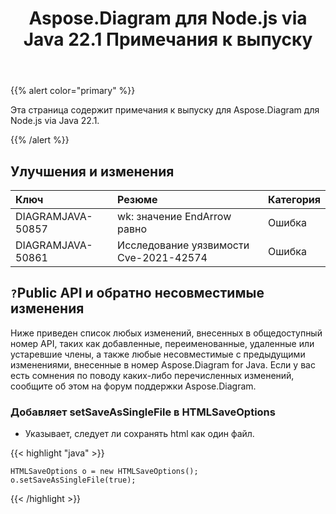 ﻿---
title: Aspose.Diagram для Node.js via Java 22.1 Примечания к выпуску
type: docs
weight: 27
url: /ru/java/aspose-diagram-for-node-js-via-java-22-1-release-notes/
---
{{% alert color="primary" %}}

Эта страница содержит примечания к выпуску для Aspose.Diagram для Node.js via Java 22.1.

{{% /alert %}}
## **Улучшения и изменения**

|**Ключ**|**Резюме**|**Категория**|
|:- |:- |:- |
|DIAGRAMJAVA-50857|wk: значение EndArrow равно|Ошибка|
|DIAGRAMJAVA-50861|Исследование уязвимости Cve-2021-42574|Ошибка|

## `?`**Public API и обратно несовместимые изменения**
Ниже приведен список любых изменений, внесенных в общедоступный номер API, таких как добавленные, переименованные, удаленные или устаревшие члены, а также любые несовместимые с предыдущими изменениями, внесенные в номер Aspose.Diagram for Java. Если у вас есть сомнения по поводу каких-либо перечисленных изменений, сообщите об этом на форум поддержки Aspose.Diagram.

### **Добавляет setSaveAsSingleFile в HTMLSaveOptions**
- Указывает, следует ли сохранять html как один файл.

{{< highlight "java" >}}

    HTMLSaveOptions o = new HTMLSaveOptions();    
    o.setSaveAsSingleFile(true);

{{< /highlight >}}

